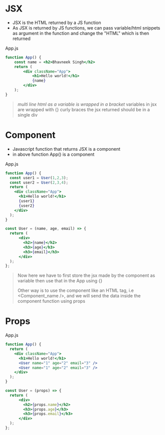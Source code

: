 # JSX
- JSX is the HTML returned by a JS function
- As JSX is returned by JS functions, we can pass variable/html snippets as argument in the function and change the "HTML" which is then returned

App.js
```jsx
function App() {
	const name = <h2>Bhavneek Singh</h2>
	return (
		<div className="App">
			<h1>Hello world!</h1>
			{name}
		</div>
	);
}
```


> *multi line html as a variable is wrapped in a bracket*
> variables in jsx are wrapped with {} curly braces
> the jsx returned should be in a single div

# Component
- Javascript function that returns JSX is a component
- in above function App() is a component

App.js
```jsx
function App() {
  const user1 = User(1,2,3);
  const user2 = User(2,3,4);
  return (
    <div className="App">
      <h1>Hello world!</h1>
      {user1}
      {user2}
    </div>
  );
}

const User = (name, age, email) => {
  return (
      <div>
        <h2>{name}</h2>
        <h3>{age}</h3>
        <h3>{email}</h3>
      </div>
  );
};

```

> Now here we have to first store the jsx made by the component as variable then use that in the App using {}
> 
> Other way is to use the component like an HTML tag, i.e <Component_name />, and we will send the data inside the component function using props

# Props

App.js
```jsx
function App() {
  return (
    <div className="App">
      <h1>Hello world!</h1>
      <User name="1" age="2" email="3" />
      <User name="1" age="2" email="3" />
    </div>
  );
}

const User = (props) => {
  return (
      <div>
        <h2>{props.name}</h2>
        <h3>{props.age}</h3>
        <h3>{props.email}</h3>
      </div>
  );
};
```

